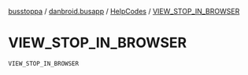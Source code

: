 [busstoppa](../../index.md) / [danbroid.busapp](../index.md) / [HelpCodes](index.md) / [VIEW_STOP_IN_BROWSER](./-v-i-e-w_-s-t-o-p_-i-n_-b-r-o-w-s-e-r.md)

# VIEW_STOP_IN_BROWSER

`VIEW_STOP_IN_BROWSER`